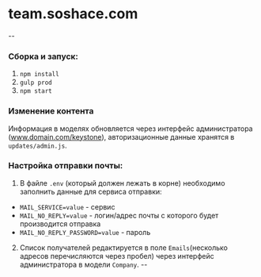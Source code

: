 # team.soshace.com
--
### Сборка и запуск:
1. `npm install`
2. `gulp prod`
3. `npm start`

### Изменение контента
Информация в моделях обновляется через интерфейс администратора (www.domain.com/keystone), авторизационные данные хранятся в `updates/admin.js`.

### Настройка отправки почты:
1. В файле `.env` (который должен лежать в корне) необходимо заполнить данные для сервиса отправки:
- `MAIL_SERVICE=value` - сервис
- `MAIL_NO_REPLY=value` - логин/адрес почты с которого будет производится отправка
- `MAIL_NO_REPLY_PASSWORD=value` - пароль
2. Список получателей редактируется в поле `Emails`(несколько адресов перечисляются через пробел) через интерфейс администратора в модели `Company`.
--
